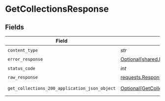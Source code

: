 # GetCollectionsResponse


## Fields

| Field                                                                                                     | Type                                                                                                      | Required                                                                                                  | Description                                                                                               |
| --------------------------------------------------------------------------------------------------------- | --------------------------------------------------------------------------------------------------------- | --------------------------------------------------------------------------------------------------------- | --------------------------------------------------------------------------------------------------------- |
| `content_type`                                                                                            | *str*                                                                                                     | :heavy_check_mark:                                                                                        | N/A                                                                                                       |
| `error_response`                                                                                          | [Optional[shared.ErrorResponse]](../../models/shared/errorresponse.md)                                    | :heavy_minus_sign:                                                                                        | error                                                                                                     |
| `status_code`                                                                                             | *int*                                                                                                     | :heavy_check_mark:                                                                                        | N/A                                                                                                       |
| `raw_response`                                                                                            | [requests.Response](https://requests.readthedocs.io/en/latest/api/#requests.Response)                     | :heavy_minus_sign:                                                                                        | N/A                                                                                                       |
| `get_collections_200_application_json_object`                                                             | [Optional[GetCollections200ApplicationJSON]](../../models/operations/getcollections200applicationjson.md) | :heavy_minus_sign:                                                                                        | successful operation                                                                                      |